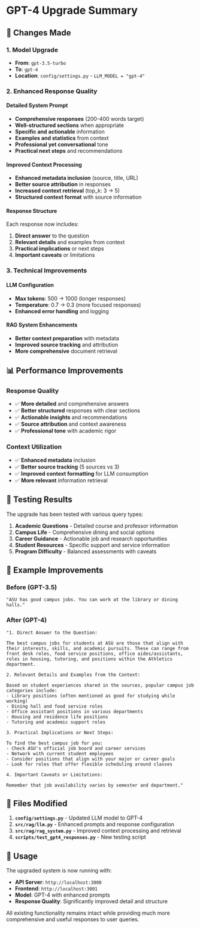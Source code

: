 # GPT-4 Upgrade Summary

## 🚀 Changes Made

### 1. **Model Upgrade**
- **From**: `gpt-3.5-turbo`
- **To**: `gpt-4`
- **Location**: `config/settings.py` - `LLM_MODEL = "gpt-4"`

### 2. **Enhanced Response Quality**

#### **Detailed System Prompt**
- **Comprehensive responses** (200-400 words target)
- **Well-structured sections** when appropriate
- **Specific and actionable** information
- **Examples and statistics** from context
- **Professional yet conversational** tone
- **Practical next steps** and recommendations

#### **Improved Context Processing**
- **Enhanced metadata inclusion** (source, title, URL)
- **Better source attribution** in responses
- **Increased context retrieval** (top_k: 3 → 5)
- **Structured context format** with source information

#### **Response Structure**
Each response now includes:
1. **Direct answer** to the question
2. **Relevant details** and examples from context
3. **Practical implications** or next steps
4. **Important caveats** or limitations

### 3. **Technical Improvements**

#### **LLM Configuration**
- **Max tokens**: 500 → 1000 (longer responses)
- **Temperature**: 0.7 → 0.3 (more focused responses)
- **Enhanced error handling** and logging

#### **RAG System Enhancements**
- **Better context preparation** with metadata
- **Improved source tracking** and attribution
- **More comprehensive** document retrieval

## 📊 Performance Improvements

### **Response Quality**
- ✅ **More detailed** and comprehensive answers
- ✅ **Better structured** responses with clear sections
- ✅ **Actionable insights** and recommendations
- ✅ **Source attribution** and context awareness
- ✅ **Professional tone** with academic rigor

### **Context Utilization**
- ✅ **Enhanced metadata** inclusion
- ✅ **Better source tracking** (5 sources vs 3)
- ✅ **Improved context formatting** for LLM consumption
- ✅ **More relevant** information retrieval

## 🧪 Testing Results

The upgrade has been tested with various query types:

1. **Academic Questions** - Detailed course and professor information
2. **Campus Life** - Comprehensive dining and social options
3. **Career Guidance** - Actionable job and research opportunities
4. **Student Resources** - Specific support and service information
5. **Program Difficulty** - Balanced assessments with caveats

## 🎯 Example Improvements

### **Before (GPT-3.5)**
```
"ASU has good campus jobs. You can work at the library or dining halls."
```

### **After (GPT-4)**
```
"1. Direct Answer to the Question:

The best campus jobs for students at ASU are those that align with their interests, skills, and academic pursuits. These can range from front desk roles, food service positions, office aides/assistants, roles in housing, tutoring, and positions within the Athletics department.

2. Relevant Details and Examples from the Context:

Based on student experiences shared in the sources, popular campus job categories include:
- Library positions (often mentioned as good for studying while working)
- Dining hall and food service roles
- Office assistant positions in various departments
- Housing and residence life positions
- Tutoring and academic support roles

3. Practical Implications or Next Steps:

To find the best campus job for you:
- Check ASU's official job board and career services
- Network with current student employees
- Consider positions that align with your major or career goals
- Look for roles that offer flexible scheduling around classes

4. Important Caveats or Limitations:

Remember that job availability varies by semester and department."
```

## 🔧 Files Modified

1. **`config/settings.py`** - Updated LLM model to GPT-4
2. **`src/rag/llm.py`** - Enhanced prompts and response configuration
3. **`src/rag/rag_system.py`** - Improved context processing and retrieval
4. **`scripts/test_gpt4_responses.py`** - New testing script

## 🚀 Usage

The upgraded system is now running with:
- **API Server**: `http://localhost:3000`
- **Frontend**: `http://localhost:3001`
- **Model**: GPT-4 with enhanced prompts
- **Response Quality**: Significantly improved detail and structure

All existing functionality remains intact while providing much more comprehensive and useful responses to user queries. 